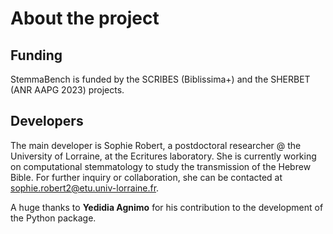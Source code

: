 # About the project

## Funding
StemmaBench is funded by the SCRIBES (Biblissima+) and the SHERBET (ANR AAPG 2023) projects.

## Developers

The main developer is Sophie Robert, a postdoctoral researcher @ the University of Lorraine, at the Ecritures laboratory. She is currently working on computational stemmatology to study the transmission of the Hebrew Bible. For further inquiry or collaboration, she can be contacted at [sophie.robert2@etu.univ-lorraine.fr](sophie.robert2@etu.univ-lorraine.fr).

A huge thanks to **Yedidia Agnimo** for his contribution to the development of the Python package.